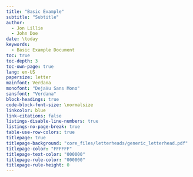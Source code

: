 ```yaml
---
title: "Basic Example"
subtitle: "Subtitle"
author:
  - Jon Lillie
  - John Doe
date: \today
keywords:
  - Basic Example Document
toc: true
toc-depth: 3
toc-own-page: true
lang: en-US
papersize: letter
mainfont: Verdana
monofont: "DejaVu Sans Mono"
sansfont: "Verdana"
block-headings: true
code-block-font-size: \normalsize
linkcolor: blue
link-citations: false
listings-disable-line-numbers: true
listings-no-page-break: true
table-use-row-colors: true
titlepage: true
titlepage-background: "core_files/letterheads/generic_letterhead.pdf"
titlepage-color: "FFFFFF"
titlepage-text-color: "000000"
titlepage-rule-color: "000000"
titlepage-rule-height: 0
---
```


